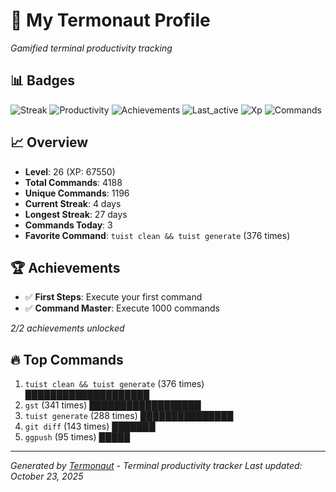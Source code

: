 # 🚀 My Termonaut Profile

*Gamified terminal productivity tracking*

## 📊 Badges

![Streak](https://img.shields.io/badge/Streak-4+days-green?style=flat-square&logo=terminal&logoColor=white) ![Productivity](https://img.shields.io/badge/Productivity-80.0%25-green?style=flat-square&logo=terminal&logoColor=white) ![Achievements](https://img.shields.io/badge/Achievements-5%2F10-blue?style=flat-square&logo=terminal&logoColor=white) ![Last_active](https://img.shields.io/badge/Last+Active-21h+ago-yellow?style=flat-square&logo=terminal&logoColor=white) ![Xp](https://img.shields.io/badge/XP-Level+26+%2867550%2F72900%29-orange?style=flat-square&logo=terminal&logoColor=white) ![Commands](https://img.shields.io/badge/Commands-4188-blue?style=flat-square&logo=terminal&logoColor=white) 

## 📈 Overview

- **Level**: 26 (XP: 67550)
- **Total Commands**: 4188
- **Unique Commands**: 1196
- **Current Streak**: 4 days
- **Longest Streak**: 27 days
- **Commands Today**: 3
- **Favorite Command**: `tuist clean && tuist generate` (376 times)

## 🏆 Achievements

- ✅ **First Steps**: Execute your first command
- ✅ **Command Master**: Execute 1000 commands

*2/2 achievements unlocked*

## 🔥 Top Commands

1. `tuist clean && tuist generate` (376 times) ████████████████████
2. `gst` (341 times) ██████████████████
3. `tuist generate` (288 times) ███████████████
4. `git diff` (143 times) ███████
5. `ggpush` (95 times) █████

---

*Generated by [Termonaut](https://github.com/oiahoon/termonaut) - Terminal productivity tracker*
*Last updated: October 23, 2025*
